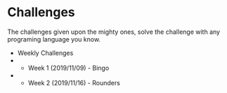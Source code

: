 # Challenges
The challenges given upon the mighty ones, solve the challenge with any programing language you know.

 - Weekly Challenges
 - - Week 1 (2019/11/09) - Bingo
 - - Week 2 (2019/11/16) - Rounders
